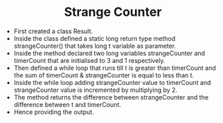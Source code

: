 <h1 align="center">Strange Counter</h1>

- First created a class Result.
- Inside the class defined a static long return type method strangeCounter() that takes long t variable as parameter.
- Inside the method declared two long variables strangeCounter and timerCount that are initialised to 3 and 1 respectively.
- Then defined a while loop that runs till t is greater than timerCount and the sum of timerCount & strangeCounter is equal to less than t.
- Inside the while loop adding strangeCounter value to timerCount and strangeCounter value is incremented by multiplying by 2.
- The method returns the difference between strangeCounter and the difference between t and timerCount.
- Hence providing the output.
